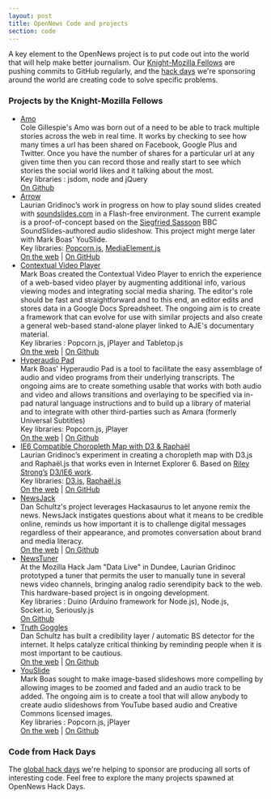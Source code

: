 ```yaml
---
layout: post
title: OpenNews Code and projects
section: code
---
```


<p class="bodybig">A key element to the OpenNews project is to put code out into the world that will help make better journalism. Our <a href="/fellowships">Knight-Mozilla Fellows</a> are pushing commits to GitHub regularly, and the <a href="/hackdays.html">hack days</a> we're sponsoring around the world are creating code to solve specific problems.</p>
<div id="fellowcode">
<h3>Projects by the Knight-Mozilla Fellows</h3>
<ul>

<li><a href="https://github.com/openNews/amo" class="fellowhack">Amo</a>
<br>Cole Gillespie's Amo was born out of a need to be able to track multiple stories across the web in real time. It works by checking to see how many times a url has been shared on Facebook, Google Plus and Twitter. Once you have the number of shares for a particular url at any given time then you can record those and really start to see which stories the social world likes and it talking about the most.
<br>Key libraries : jsdom, node and jQuery
<br><a href="https://github.com/openNews/amo">On Github</a>
</li>

<li><a href="http://toys.namebound.com/Arrow/" class="fellowhack">Arrow</a>
<br>Laurian Gridinoc’s work in progress on how to play sound slides created with <a href="http://soundslides.com">soundslides.com</a> in a Flash-free environment. The current example is a proof-of-concept based on the <a href="http://www.bbc.co.uk/news/uk-10714688">Siegfried Sassoon</a> BBC SoundSlides-authored audio slideshow. This project might merge later with Mark Boas’ YouSlide.
<br>Key libraries: <a href="http://popcornjs.org">Popcorn.js</a>, <a href="http://mediaelementjs.com">MediaElement.js</a>
<br><a href="http://toys.namebound.com/Arrow/">On the web</a> | <a href="https://github.com/Laurian/Arrow">On GitHub</a>
</li>

<li><a href="http://www.aljazeera.com/indepth/interactive/2012/04/20124107156511888.html" class="fellowhack">Contextual Video Player</a>
<br>Mark Boas created the Contextual Video Player to enrich the experience of a web-based video player by augmenting additional info, various viewing modes and integrating social media sharing. The editor's role should be fast and straightforward and to this end, an editor edits and stores data in a Google Docs Spreadsheet. The ongoing aim is to create a framework that can evolve for use with similar projects and also create a general web-based stand-alone player linked to AJE's documentary material.
<br>Key libraries : Popcorn.js, jPlayer and Tabletop.js
<br><a href="http://www.aljazeera.com/indepth/interactive/2012/04/20124107156511888.html">On the web</a> | <a href="https://github.com/maboa/contextual-video">On Github</a>
</li>

<li><a href="http://happyworm.com/clientarea/hyperaudio/hap/v22/pad.htm" class="fellowhack">Hyperaudio Pad</a>
<br>Mark Boas' Hyperaudio Pad is a tool to facilitate the easy assemblage of audio and video programs from their underlying transcripts. The ongoing aims are to create something usable that works with both audio and video and allows transitions and overlaying to be specified via in-pad natural language instructions and to build up a library of material and to integrate with other third-parties such as Amara (formerly Universal Subtitles)
<br>Key libraries: Popcorn.js, jPlayer
<br><a href="http://happyworm.com/clientarea/hyperaudio/hap/v22/pad.htm">On the web</a> | <a href="https://github.com/maboa/hyperaudiopad">On Github</a>
</li>

<li><a href=" http://toys.namebound.com/d3/ex/choropleth.html" class="fellowhack">IE6 Compatible Choropleth Map with D3 & Raphaël</a>
<br>Laurian Gridinoc’s experiment in creating a choropleth map with D3.js and Raphaël.js that works even in Internet Explorer 6. Based on <a href="http://github.com/strongriley">Riley Strong’s</a> <a href="http://strongriley.github.com/d3/ex/calendar.html">D3/IE6 work</a>.
<br>Key libraries: <a href="http://d3js.org">D3.js</a>, <a href="http://raphaeljs.com">Raphaël.js</a>
<br><a href="http://toys.namebound.com/d3/ex/choropleth.html">On the web</a> | <a href="http://github.com/Laurian/d3">On GitHub</a>
</li>

<li><a href="http://newsjack.in" class="fellowhack">NewsJack</a>
<br>Dan Schultz's project leverages Hackasaurus to let anyone remix the news.  NewsJack
instigates questions about what it means to be credible online,
reminds us how important it is to challenge digital messages
regardless of their appearance, and promotes conversation about brand
and media literacy.
<br><a href="http://newsjack.in">On the web</a> | <a href="https://github.com/slifty/newsjack">On Github</a>

<li><a href="https://github.com/Laurian/NewsTuner" class="fellowhack">NewsTuner</a>
<br>At the Mozilla Hack Jam "Data Live" in Dundee, Laurian Gridinoc prototyped a tuner that permits the user to manually tune in several news video channels, bringing analog radio serendipity back to the web. This hardware-based project is in ongoing development.
<br>Key libraries : Duino (Arduino framework for Node.js), Node.js, Socket.io, Seriously.js
<br><a href="https://github.com/Laurian/NewsTuner">On Github</a>
</li>

<li><a href="http://truthgoggl.es" class="fellowhack">Truth Goggles</a>
<br>Dan Schultz has built a credibility layer / automatic BS detector for the internet.
It helps catalyze critical thinking by reminding people when it is
most important to be cautious.
<br><a href="http://truthgoggl.es">On the web</a> | <a href="https://github.com/slifty/truth-goggles">On Github</a> 

<li><a href="http://www.aljazeera.com/indepth/features/2012/04/2012418162237555962.html" class="fellowhack">YouSlide</a>
<br>Mark Boas sought to make image-based slideshows more compelling by allowing images to be zoomed and faded and an audio track to be added. The ongoing aim is to create a tool that will allow anybody to create audio slideshows from YouTube based audio and Creative Commons licensed images.
<br>Key libraries : Popcorn.js, jPlayer
<br><a href="http://www.aljazeera.com/indepth/features/2012/04/2012418162237555962.html">On the web</a> | <a href="https://github.com/maboa/YouSlide"> On Github</a>
</li>

</ul>
</div>
<h3>Code from Hack Days</h3>
<p>The <a href="/hackdays.html">global hack days</a> we're helping to sponsor are producing all sorts of interesting code. Feel free to explore the many projects spawned at OpenNews Hack Days.  
<div id="hackcode" class="multicolumn">
<ul id="daycode">
</ul>
</div>

<script type="text/javascript" src="media/js/tabletop.js"></script>

<script type="text/javascript">

$('<div id="preload"></div>').html('<img src="/media/img/ajax-loader.gif" alt="loading data" />').prependTo($('#hackcode'));
    
      window.onload = function() { init() };

      var public_spreadshseet_url = 'https://docs.google.com/spreadsheet/pub?key=0Anp-zgGKPxl7dFRBeHFiN2RIRmtablN1aFpwM05hM1E&output=html';

      $(document).ready( function() {
        Tabletop.init( { key: public_spreadshseet_url,
                         callback: showInfo,
                         debug: true } )
      });
      
        
      function showInfo() {   
      
       $('#preload').hide();     
        
        $.each( Tabletop.sheets("projects").all(), function(i, codeday) {
          var code_li = $('<li><a href="' + codeday.repo +'">' + codeday.name + '</a><br>' + codeday.description + '<br><small>Created at <a href="' + codeday.daylink + '">' + codeday.hackday +'</small></li>')
          code_li.appendTo("#daycode");
          
 		});
 		 		
 		         
      };
      
</script>